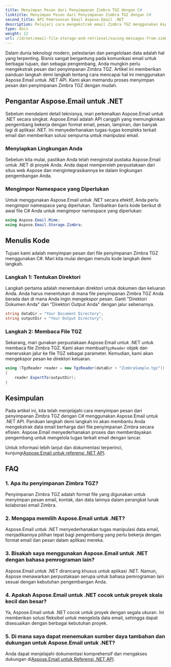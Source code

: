 ```yaml
---
title: Menyimpan Pesan dari Penyimpanan Zimbra TGZ dengan C#
linktitle: Menyimpan Pesan dari Penyimpanan Zimbra TGZ dengan C#
second_title: API Pemrosesan Email Aspose.Email .NET
description: Pelajari cara mengekstrak email Zimbra TGZ menggunakan Aspose.Email untuk .NET. Panduan langkah demi langkah dengan kode sumber untuk pengelolaan email yang efisien.
type: docs
weight: 12
url: /id/net/email-file-storage-and-retrieval/saving-messages-from-zimbra-tgz-storage-with-csharp/
---
```


Dalam dunia teknologi modern, pelestarian dan pengelolaan data adalah hal yang terpenting. Bisnis sangat bergantung pada komunikasi email untuk berbagai tujuan, dan sebagai pengembang, Anda mungkin perlu mengekstrak pesan dari penyimpanan Zimbra TGZ. Artikel ini memberikan panduan langkah demi langkah tentang cara mencapai hal ini menggunakan Aspose.Email untuk .NET API. Kami akan memandu proses menyimpan pesan dari penyimpanan Zimbra TGZ dengan mudah.

## Pengantar Aspose.Email untuk .NET

Sebelum mendalami detail teknisnya, mari perkenalkan Aspose.Email untuk .NET secara singkat. Aspose.Email adalah API canggih yang memungkinkan pengembang bekerja dengan format email, pesan, lampiran, dan banyak lagi di aplikasi .NET. Ini menyederhanakan tugas-tugas kompleks terkait email dan memberikan solusi sempurna untuk manipulasi email.

### Menyiapkan Lingkungan Anda

Sebelum kita mulai, pastikan Anda telah menginstal pustaka Aspose.Email untuk .NET di proyek Anda. Anda dapat memperoleh perpustakaan dari situs web Aspose dan mengintegrasikannya ke dalam lingkungan pengembangan Anda.

### Mengimpor Namespace yang Diperlukan

Untuk menggunakan Aspose.Email untuk .NET secara efektif, Anda perlu mengimpor namespace yang diperlukan. Tambahkan baris kode berikut di awal file C# Anda untuk mengimpor namespace yang diperlukan:

```csharp
using Aspose.Email.Mime;
using Aspose.Email.Storage.Zimbra;
```

## Menulis Kode

Tujuan kami adalah menyimpan pesan dari file penyimpanan Zimbra TGZ menggunakan C#. Mari kita mulai dengan menulis kode langkah demi langkah.

### Langkah 1: Tentukan Direktori

Langkah pertama adalah menentukan direktori untuk dokumen dan keluaran Anda. Anda harus menentukan di mana file penyimpanan Zimbra TGZ Anda berada dan di mana Anda ingin mengekspor pesan. Ganti "Direktori Dokumen Anda" dan "Direktori Output Anda" dengan jalur sebenarnya.

```csharp
string dataDir = "Your Document Directory";
string outputDir = "Your Output Directory";
```

### Langkah 2: Membaca File TGZ

 Sekarang, mari gunakan perpustakaan Aspose.Email untuk .NET untuk membaca file Zimbra TGZ. Kami akan membuat`TgzReader` objek dan meneruskan jalur ke file TGZ sebagai parameter. Kemudian, kami akan mengekspor pesan ke direktori keluaran.

```csharp
using (TgzReader reader = new TgzReader(dataDir + "ZimbraSample.tgz"))
{
    reader.ExportTo(outputDir);
}
```

## Kesimpulan

Pada artikel ini, kita telah menjelajahi cara menyimpan pesan dari penyimpanan Zimbra TGZ dengan C# menggunakan Aspose.Email untuk .NET API. Panduan langkah demi langkah ini akan membantu Anda mengekstrak data email berharga dari file penyimpanan Zimbra secara efisien. Aspose.Email menyederhanakan proses dan memberdayakan pengembang untuk mengelola tugas terkait email dengan lancar.

 Untuk informasi lebih lanjut dan dokumentasi terperinci, kunjungi[Aspose.Email untuk referensi .NET API](https://reference.aspose.com/email/net/).

## FAQ

### 1. Apa itu penyimpanan Zimbra TGZ?

Penyimpanan Zimbra TGZ adalah format file yang digunakan untuk menyimpan pesan email, kontak, dan data lainnya dalam perangkat lunak kolaborasi email Zimbra.

### 2. Mengapa memilih Aspose.Email untuk .NET?

Aspose.Email untuk .NET menyederhanakan tugas manipulasi data email, menjadikannya pilihan tepat bagi pengembang yang perlu bekerja dengan format email dan pesan dalam aplikasi mereka.

### 3. Bisakah saya menggunakan Aspose.Email untuk .NET dengan bahasa pemrograman lain?

Aspose.Email untuk .NET dirancang khusus untuk aplikasi .NET. Namun, Aspose menawarkan perpustakaan serupa untuk bahasa pemrograman lain sesuai dengan kebutuhan pengembangan Anda.

### 4. Apakah Aspose.Email untuk .NET cocok untuk proyek skala kecil dan besar?

Ya, Aspose.Email untuk .NET cocok untuk proyek dengan segala ukuran. Ini memberikan solusi fleksibel untuk mengelola data email, sehingga dapat disesuaikan dengan berbagai kebutuhan proyek.

### 5. Di mana saya dapat menemukan sumber daya tambahan dan dukungan untuk Aspose.Email untuk .NET?

Anda dapat menjelajahi dokumentasi komprehensif dan mengakses dukungan di[Aspose.Email untuk Referensi .NET API](https://reference.aspose.com/email/net/).